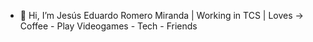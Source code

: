 - 👋 Hi, I’m Jesús Eduardo Romero Miranda | Working in TCS | Loves -> Coffee - Play Videogames - Tech - Friends

